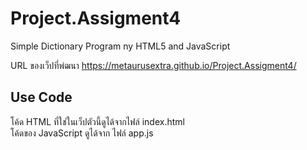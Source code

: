 # Project.Assigment4
Simple Dictionary Program ny HTML5 and JavaScript

URL ของเว็ปที่พํฒนา
https://metaurusextra.github.io/Project.Assigment4/


## Use Code
โค้ด HTML ที่ใช่ในเว็ปตัวนี้ดูได้จากไฟล์ index.html <br>
โค้ดของ JavaScript ดูได้จาก ไฟล์ app.js
